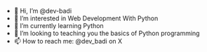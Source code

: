 - 👋 Hi, I’m @dev-badi
- 👀 I’m interested in Web Development With Python
- 🌱 I’m currently learning Python
- 💞️ I’m looking to teaching you the basics of Python programming
- 📫 How to reach me: @dev_badi on X

<!---
dev-badi/dev-badi is a ✨ special ✨ repository because its `README.md` (this file) appears on your GitHub profile.
You can click the Preview link to take a look at your changes.
--->
